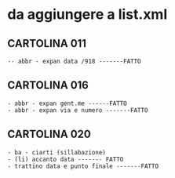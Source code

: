 # da aggiungere a list.xml
## CARTOLINA 011
    -- abbr - expan data /918 -------FATTO

## CARTOLINA 016
    - abbr - expan gent.me ------FATTO
    - abbr - expan via e numero -------FATTO

## CARTOLINA 020
    - ba - ciarti (sillabazione)
    - (li) accanto data ------- FATTO
    - trattino data e punto finale -------FATTO